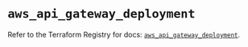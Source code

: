 # `aws_api_gateway_deployment`

Refer to the Terraform Registry for docs: [`aws_api_gateway_deployment`](https://registry.terraform.io/providers/hashicorp/aws/4.54.0/docs/resources/api_gateway_deployment).
